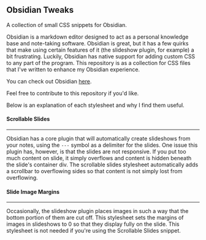 ## Obsidian Tweaks
A collection of small CSS snippets for Obsidian.

Obsidian is a markdown editor designed to act as a personal knowledge base and note-taking software. Obsidian is great, but it has a few quirks that make using certain features of it (the slideshow plugin, for example) a bit frustrating. Luckily, Obsidian has native support for adding custom CSS to any part of the program. This repository is as a collection for CSS files that I've written to enhance my Obsidian experience.

You can check out Obsidian [here](https://obsidian.md/).


Feel free to contribute to this repository if you'd like.

Below is an explanation of each stylesheet and why I find them useful.

#### Scrollable Slides
---
Obsidian has a core plugin that will automatically create slideshows from your notes, using the `---` symbol as a delimiter for the slides. One issue this plugin has, however, is that the slides are not responsive. If you put too much content on slide, it simply overflows and content is hidden beneath the slide's container div. The scrollable slides stylesheet automatically adds a scrollbar to overflowing sides so that content is not simply lost from overflowing.

#### Slide Image Margins
---
Occasionally, the slideshow plugin places images in such a way that the bottom portion of them are cut off. This stylesheet sets the margins of images in slideshows to 0 so that they display fully on the slide. This stylesheet is not needed if you're using the Scrollable Slides snippet.